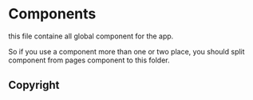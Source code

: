 # Components

this file containe all global component for the app.

So if you use a component more than one or two place, you should split component from pages component to this folder.

## Copyright
